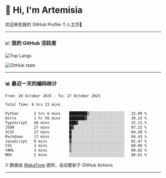 # 👋 Hi, I'm Artemisia  

欢迎来到我的 GitHub Profile 个人主页🎉  

---

### 📈 我的 GitHub 活跃度

![Top Langs](https://github-readme-stats.vercel.app/api/top-langs/?username=artemisia1107&layout=compact&theme=radical)

![GitHub stats](https://github-readme-stats.vercel.app/api?username=artemisia1107&show_icons=true&theme=radical)

---

### 📊 最近一天的编码统计  


<!--START_SECTION:waka-->

```txt
From: 20 October 2025 - To: 27 October 2025

Total Time: 6 hrs 23 mins

Python       2 hrs 6 mins    ████████▒░░░░░░░░░░░░░░░░   32.89 %
Astro        1 hr 56 mins    ███████▓░░░░░░░░░░░░░░░░░   30.23 %
TypeScript   58 mins         ███▓░░░░░░░░░░░░░░░░░░░░░   15.21 %
JSON         27 mins         █▓░░░░░░░░░░░░░░░░░░░░░░░   07.22 %
SCSS         17 mins         █░░░░░░░░░░░░░░░░░░░░░░░░   04.50 %
Markdown     17 mins         █░░░░░░░░░░░░░░░░░░░░░░░░   04.43 %
JavaScript   9 mins          ▓░░░░░░░░░░░░░░░░░░░░░░░░   02.47 %
CSS          3 mins          ▒░░░░░░░░░░░░░░░░░░░░░░░░   00.89 %
YAML         3 mins          ▒░░░░░░░░░░░░░░░░░░░░░░░░   00.82 %
MDX          2 mins          ░░░░░░░░░░░░░░░░░░░░░░░░░   00.61 %
```

<!--END_SECTION:waka-->


⏰ 数据由 [WakaTime](https://wakatime.com/) 提供，自动更新于 GitHub Actions

---

